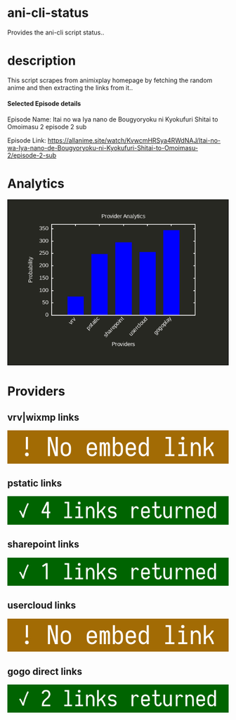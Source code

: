 # ani-cli-status
Provides the ani-cli script status..

# description
This script scrapes from animixplay homepage by fetching the random anime and then extracting the links from it..

#### Selected Episode details

Episode Name: Itai no wa Iya nano de Bougyoryoku ni Kyokufuri Shitai to Omoimasu 2 episode 2 sub

Episode Link: https://allanime.site/watch/KvwcmHRSya4RWdNAJ/Itai-no-wa-Iya-nano-de-Bougyoryoku-ni-Kyokufuri-Shitai-to-Omoimasu-2/episode-2-sub
 
# Analytics

<img src="./analytics.png">

# Providers

##  vrv|wixmp links

<img src="./images/vrv.jpg">

##  pstatic links

<img src="./images/pstatic.jpg">

##  sharepoint links

<img src="./images/sharepoint.jpg">

##  usercloud links

<img src="./images/usercloud.jpg">

## gogo direct links

<img src="./images/gogoplay.jpg">
